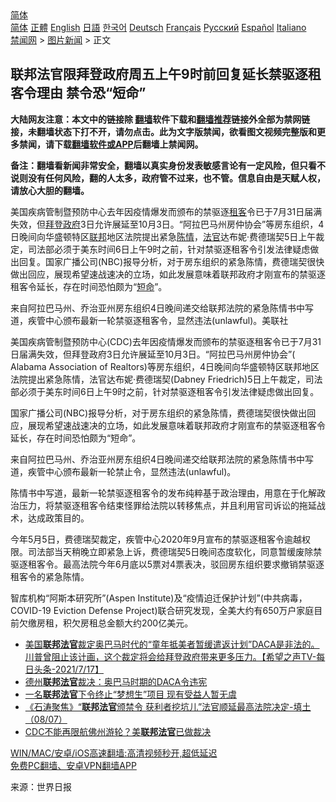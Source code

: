  <!-- 面包屑导航 --> <div class="breadcrumb"><!-- GTranslate: https://gtranslate.io/ -->  <div class="switcher notranslate">  <div class="selected">  <a href="#" onclick="return false;"> 简体</a>  </div>  <div class="option">  <a href="https://www.bannedbook.org" onclick="doGTranslate('zh-CN|zh-CN');jQuery('div.switcher div.selected a').html(jQuery(this).html());return false;" title="简体中文" class="nturl selected"> 简体</a>  <a href="https://www.bannedbook.org/zh-tw/" onclick="doGTranslate('zh-CN|zh-TW');jQuery('div.switcher div.selected a').html(jQuery(this).html());return false;" title="繁體中文" class="nturl"> 正體</a>  <a href="https://www.bannedbook.org/en/" onclick="doGTranslate('zh-CN|en');jQuery('div.switcher div.selected a').html(jQuery(this).html());return false;" title="English" class="nturl"> English</a>  <a href="https://www.bannedbook.org/ja/" onclick="doGTranslate('zh-CN|ja');jQuery('div.switcher div.selected a').html(jQuery(this).html());return false;" title="日本語" class="nturl"> 日語</a>  <a href="https://www.bannedbook.org/ko/" onclick="doGTranslate('zh-CN|ko');jQuery('div.switcher div.selected a').html(jQuery(this).html());return false;" title="한국어" class="nturl"> 한국어</a>  <a href="https://www.bannedbook.org/de/" onclick="doGTranslate('zh-CN|de');jQuery('div.switcher div.selected a').html(jQuery(this).html());return false;" title="Deutsch" class="nturl"> Deutsch</a>  <a href="https://www.bannedbook.org/fr/" onclick="doGTranslate('zh-CN|fr');jQuery('div.switcher div.selected a').html(jQuery(this).html());return false;" title="Français" class="nturl"> Français</a>  <a href="https://www.bannedbook.org/ru/" onclick="doGTranslate('zh-CN|ru');jQuery('div.switcher div.selected a').html(jQuery(this).html());return false;" title="Русский" class="nturl"> Русский</a>  <a href="https://www.bannedbook.org/es/" onclick="doGTranslate('zh-CN|es');jQuery('div.switcher div.selected a').html(jQuery(this).html());return false;" title="Español" class="nturl"> Español</a>  <a href="https://www.bannedbook.org/it/" onclick="doGTranslate('zh-CN|it');jQuery('div.switcher div.selected a').html(jQuery(this).html());return false;" title="Italiano" class="nturl"> Italiano</a>  </div>  </div>      <div class='breadcrumb-sub'><!-- Breadcrumb NavXT 6.3.0 --> <a href="https://www.bannedbook.org/" class="home">禁闻网</a> &gt; <a href="https://www.bannedbook.org/bnews/topimagenews/" class="category">图片新闻</a> &gt; 正文</div></div><h2>联邦法官限拜登政府周五上午9时前回复延长禁驱逐租客令理由 禁令恐“短命”</h2> <p class="notice"><b>大陆网友注意：本文中的链接除 <a href="https://github.com/bannedbook/fanqiang" >翻墙</a>软件下载和<a href="https://github.com/killgcd/justmysocks/blob/master/README.md">翻墙推荐</a>链接外全部为禁网链接，未翻墙状态下打不开，请勿点击。此为文字版禁闻，欲看图文视频完整版和更多禁闻，请下载<a href="https://github.com/bannedbook/fanqiang">翻墙软件或APP</a>后翻墙上禁闻网。</p><p>备注：翻墙看新闻非常安全，翻墙以真实身份发表敏感言论有一定风险，但只看不说则没有任何风险，翻的人太多，政府管不过来，也不管。信息自由是天赋人权，请放心大胆的翻墙。</b></p>  <div class="entry"> <p id="summary">美国疾病管制暨预防中心去年因疫情爆发而颁布的禁驱逐<a href="https://www.bannedbook.org/bnews/tag/%e7%a7%9f%e5%ae%a2/" class="st_tag internal_tag" rel="tag" title="标签 租客 下的日志">租客</a>令已于7月31日届满失效，但<a href="https://www.bannedbook.org/bnews/tag/%e6%8b%9c%e7%99%bb/" class="st_tag internal_tag" rel="tag" title="标签 拜登 下的日志">拜登</a><a href="https://www.bannedbook.org/bnews/tag/%e6%94%bf%e5%ba%9c/" class="st_tag internal_tag" rel="tag" title="标签 政府 下的日志">政府</a>3日允许展延至10月3日。“阿拉巴马州房仲协会”等房东组织，4日晚间向华盛顿特区<a href="https://www.bannedbook.org/bnews/tag/%E8%81%94%E9%82%A6/" class="st_tag internal_tag" rel="tag" title="标签 联邦 下的日志">联邦</a>地区法院提出紧急<a href="https://www.bannedbook.org/bnews/tag/%E9%99%88%E6%83%85/" class="st_tag internal_tag" rel="tag" title="标签 陈情 下的日志">陈情</a>，<a href="https://www.bannedbook.org/bnews/tag/%E6%B3%95%E5%AE%98/" class="st_tag internal_tag" rel="tag" title="标签 法官 下的日志">法官</a>达布妮‧费德瑞契5日上午裁定，司法部必须于美东时间6日上午9时之前，针对禁驱逐租客令引发法律疑虑做出回复。国家广播公司(NBC)报导分析，对于房东组织的紧急陈情，费德瑞契很快做出回应，展现希望速战速决的立场，如此发展意味着联邦政府才刚宣布的禁驱逐租客令延长，存在时间恐怕颇为“<a href="https://www.bannedbook.org/bnews/tag/%E7%9F%AD%E5%91%BD/" class="st_tag internal_tag" rel="tag" title="标签 短命 下的日志">短命</a>”。</p> <p id="conimg">来自阿拉巴马州、乔治亚州房东组织4日晚间递交给联邦法院的紧急陈情书中写道，疾管中心颁布最新一轮禁驱逐租客令，显然违法(unlawful)。美联社</p>  <p>美国疾病管制暨预防中心(CDC)去年因疫情爆发而颁布的禁驱逐租客令已于7月31日届满失效，但拜登政府3日允许展延至10月3日。“阿拉巴马州房仲协会”( Alabama Association of Realtors)等房东组织，4日晚间向华盛顿特区联邦地区法院提出紧急陈情，法官达布妮‧费德瑞契(Dabney Friedrich)5日上午裁定，司法部必须于美东时间6日上午9时之前，针对禁驱逐租客令引发法律疑虑做出回复。</p> <p>国家广播公司(NBC)报导分析，对于房东组织的紧急陈情，费德瑞契很快做出回应，展现希望速战速决的立场，如此发展意味着联邦政府才刚宣布的禁驱逐租客令延长，存在时间恐怕颇为“短命”。</p>  <p>来自阿拉巴马州、乔治亚州房东组织4日晚间递交给联邦法院的紧急陈情书中写道，疾管中心颁布最新一轮禁止令，显然违法(unlawful)。</p> <p>陈情书中写道，最新一轮禁驱逐租客令的发布纯粹基于政治理由，用意在于化解政治压力，将禁驱逐租客令结束怪罪给法院以转移焦点，并且利用官司诉讼的拖延战术，达成政策目的。</p>  <p>今年5月5日，费德瑞契裁定，疾管中心2020年9月宣布的禁驱逐租客令逾越权限。司法部当天稍晚立即紧急上诉，费德瑞契5日晚间态度软化，同意暂缓废除禁驱逐租客令。最高法院今年6月底以5票对4票表决，驳回房东组织要求撤销禁驱逐租客令的紧急陈情。</p> <p>智库机构“阿斯本研究所”(Aspen Institute)及“疫情迫迁保护计划”(中共病毒，COVID-19 Eviction Defense Project)联合研究发现，全美大约有650万户家庭目前欠缴房租，积欠房租总金额大约200亿美元。</p>  <ul class='op-related-articles' title='相关阅读'> <li><a href='https://www.bannedbook.org/bnews/comments/20210718/1589264.html' target='_blank'>美国<b>联邦法官</b>裁定奥巴马时代的“童年抵美者暂缓遣返计划”DACA是非法的。川普曾阻止该计画，这个裁定将会给拜登政府带来更多压力。【希望之声TV-每日头条-2021/7/17】</a></li> <li><a href='https://www.bannedbook.org/bnews/comments/20210717/1588982.html' target='_blank'>德州<b>联邦法官</b>裁决：奥巴马时期的DACA令违宪</a></li> <li><a href='https://www.bannedbook.org/bnews/worldnews/usa/20210717/1588786.html' target='_blank'>一名<b>联邦法官</b>下令终止“梦想生”项目 现有受益人暂无虞</a></li> <li><a href='https://www.bannedbook.org/bnews/bannedvideo/20210709/1583444.html' target='_blank'>《石涛聚焦》“<b>联邦法官</b>颁禁令 获利者挖坑儿”法官顺延最高法院决定-填土 （08/07）</a></li> <li><a href='https://www.bannedbook.org/bnews/comments/20210620/1570285.html' target='_blank'>CDC不能再限航佛州游轮？美<b>联邦法官</b>已做裁决</a></li> </ul> <p class="texttj"> <a href="https://github.com/bannedbook/fanqiang/wiki/V2ray%E6%9C%BA%E5%9C%BA" target="_blank">WIN/MAC/安卓/iOS高速翻墙:高清视频秒开,超低延迟</a><br/> <a href="https://github.com/bannedbook/fanqiang/wiki/%E7%A6%81%E9%97%BB%E7%BD%91%E5%AE%89%E5%8D%93%E7%BF%BB%E5%A2%99%E6%96%B0%E9%97%BBAPP" target="_blank">免费PC翻墙、安卓VPN翻墙APP</a></p><p> 来源：世界日报 </p><a name='sharetosocial'></a>  <div style="margin-bottom:5px;padding-bottom:5px;clear:both"> <div id="archive-pix-1" class="banner-ads"> <!-- AuctionX Display platform tag START --> <div id="26318x728x90x621x_ADSLOT2" clicktrack="%%CLICK_URL_ESC%%"></div> <!-- AuctionX Display platform tag END --> </div> <div id="archive-pix-2" class="banner-ads"> <!-- AuctionX Display platform tag START --> <div id="26315x300x250x621x_ADSLOT2" clicktrack="%%CLICK_URL_ESC%%"></div> <!-- AuctionX Display platform tag END --> </div> </div>  <div id="archive-pix-1" class="banner-ads"> <!-- AuctionX Display platform tag START --> <div id="26318x728x90x621x_ADSLOT3" clicktrack="%%CLICK_URL_ESC%%"></div> <!-- AuctionX Display platform tag END --> </div> </div><!--END ENTRY--> 